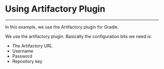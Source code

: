 # Using Artifactory Plugin
---

In this example, we use the Artifactory plugin for Gradle.

We use the artifactory plugin. Basically the configuration bits we need is:
* The Artifactory URL
* Username
* Password
* Repository key